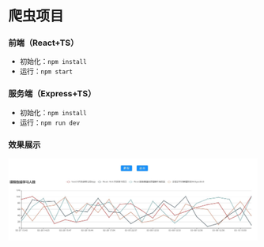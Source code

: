 # 爬虫项目

### 前端（React+TS）

* 初始化：`npm install`
* 运行：`npm start`

### 服务端（Express+TS）

* 初始化：`npm install`
* 运行：`npm run dev`

### 效果展示

![image.jpg](https://github.com/bertilchan/Spider/blob/master/frontend-project/public/image.jpg) 

